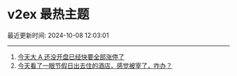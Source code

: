 # v2ex 最热主题

最近更新时间: 2024-10-08 12:03:01

--- 
1. [今天大 A 还没开盘已经快要全部涨停了](https://www.v2ex.com/t/1078142) 
2. [今天看了一眼节假日出去住的酒店，感觉被宰了，咋办？](https://www.v2ex.com/t/1078161) 
